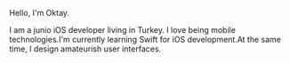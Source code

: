 Hello, I'm Oktay.

I am a junio iOS developer living in Turkey. I love being mobile technologies.I'm currently learning Swift for iOS development.At the same time, I design amateurish user interfaces. 
